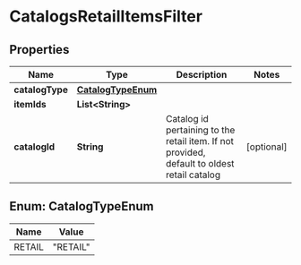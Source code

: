 

# CatalogsRetailItemsFilter


## Properties

| Name | Type | Description | Notes |
|------------ | ------------- | ------------- | -------------|
|**catalogType** | [**CatalogTypeEnum**](#CatalogTypeEnum) |  |  |
|**itemIds** | **List&lt;String&gt;** |  |  |
|**catalogId** | **String** | Catalog id pertaining to the retail item. If not provided, default to oldest retail catalog |  [optional] |



## Enum: CatalogTypeEnum

| Name | Value |
|---- | -----|
| RETAIL | &quot;RETAIL&quot; |



